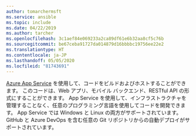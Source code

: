 ```yaml
---
author: tomarchermsft
ms.service: ansible
ms.topic: include
ms.date: 04/22/2019
ms.author: tarcher
ms.openlocfilehash: 3c1aef84e069233a2ca89df61e6b32aa8cf5c76b
ms.sourcegitcommit: be67ceba91727da014879d16bbbbc19756ee22e2
ms.translationtype: HT
ms.contentlocale: ja-JP
ms.lasthandoff: 05/05/2020
ms.locfileid: "81743691"
---
```

[Azure App Service](/azure/app-service/overview) を使用して、コードをビルドおよびホストすることができます。 このコードは、Web アプリ、モバイル バックエンド、RESTful API の形式にすることができます。 App Service を使用して、インフラストラクチャを管理することなく、任意のプログラミング言語を使用してコードを開発できます。 App Service では Windows と Linux の両方がサポートされています。 GitHub と Azure DevOps を含む任意の Git リポジトリからの自動デプロイがサポートされています。